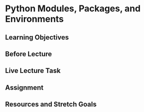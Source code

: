 # Python Modules, Packages, and Environments

## Learning Objectives

## Before Lecture

## Live Lecture Task

## Assignment

## Resources and Stretch Goals
